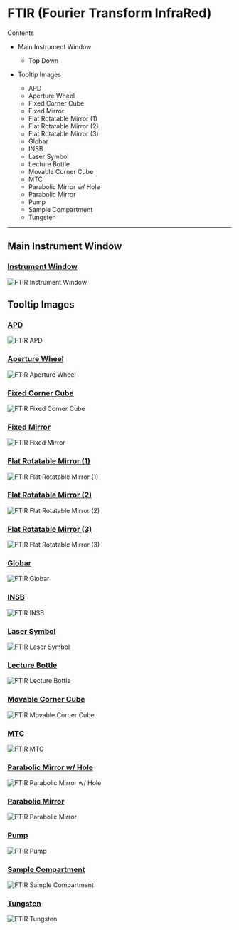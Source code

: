 # FTIR (Fourier Transform InfraRed)

Contents
* Main Instrument Window
  * Top Down

* Tooltip Images
  * APD
  * Aperture Wheel
  * Fixed Corner Cube
  * Fixed Mirror
  * Flat Rotatable Mirror (1)
  * Flat Rotatable Mirror (2)
  * Flat Rotatable Mirror (3)
  * Globar
  * INSB
  * Laser Symbol
  * Lecture Bottle
  * Movable Corner Cube
  * MTC
  * Parabolic Mirror w/ Hole
  * Parabolic Mirror
  * Pump
  * Sample Compartment
  * Tungsten

***

## Main Instrument Window

### [Instrument Window](https://github.com/RastonLab/Virtual-Instrument-Diagrams/blob/main/ftir/instrument-window.svg)
![FTIR Instrument Window](https://raw.githubusercontent.com/RastonLab/Virtual-Instrument-Diagrams/main/ftir/instrument-window.svg)

## Tooltip Images

### [APD](https://github.com/RastonLab/Virtual-Instrument-Diagrams/blob/main/ftir/tooltips/apd.svg)
![FTIR APD](https://raw.githubusercontent.com/RastonLab/Virtual-Instrument-Diagrams/main/ftir/tooltips/apd.svg)

### [Aperture Wheel](https://github.com/RastonLab/Virtual-Instrument-Diagrams/blob/main/ftir/tooltips/aperture-wheel.svg)
![FTIR Aperture Wheel](https://raw.githubusercontent.com/RastonLab/Virtual-Instrument-Diagrams/main/ftir/tooltips/aperture-wheel.svg)

### [Fixed Corner Cube](https://github.com/RastonLab/Virtual-Instrument-Diagrams/blob/main/ftir/tooltips/fixed-corner-cube.svg)
![FTIR Fixed Corner Cube](https://raw.githubusercontent.com/RastonLab/Virtual-Instrument-Diagrams/main/ftir/tooltips/fixed-corner-cube.svg)

### [Fixed Mirror](https://github.com/RastonLab/Virtual-Instrument-Diagrams/blob/main/ftir/tooltips/fixed-mirror.svg)
![FTIR Fixed Mirror](https://raw.githubusercontent.com/RastonLab/Virtual-Instrument-Diagrams/main/ftir/tooltips/fixed-mirror.svg)

### [Flat Rotatable Mirror (1)](https://github.com/RastonLab/Virtual-Instrument-Diagrams/blob/main/ftir/tooltips/flat-rotatable-mirror-1.svg)
![FTIR Flat Rotatable Mirror (1)](https://raw.githubusercontent.com/RastonLab/Virtual-Instrument-Diagrams/main/ftir/tooltips/flat-rotatable-mirror-1.svg)

### [Flat Rotatable Mirror (2)](https://github.com/RastonLab/Virtual-Instrument-Diagrams/blob/main/ftir/tooltips/flat-rotatable-mirror-2.svg)
![FTIR Flat Rotatable Mirror (2)](https://raw.githubusercontent.com/RastonLab/Virtual-Instrument-Diagrams/main/ftir/tooltips/flat-rotatable-mirror-2.svg)

### [Flat Rotatable Mirror (3)](https://github.com/RastonLab/Virtual-Instrument-Diagrams/blob/main/ftir/tooltips/flat-rotatable-mirror-3.svg)
![FTIR Flat Rotatable Mirror (3)](https://raw.githubusercontent.com/RastonLab/Virtual-Instrument-Diagrams/main/ftir/tooltips/flat-rotatable-mirror-3.svg)

### [Globar](https://github.com/RastonLab/Virtual-Instrument-Diagrams/blob/main/ftir/tooltips/globar.svg)
![FTIR Globar](https://raw.githubusercontent.com/RastonLab/Virtual-Instrument-Diagrams/main/ftir/tooltips/globar.svg)

### [INSB](https://github.com/RastonLab/Virtual-Instrument-Diagrams/blob/main/ftir/tooltips/insb.svg)
![FTIR INSB](https://raw.githubusercontent.com/RastonLab/Virtual-Instrument-Diagrams/main/ftir/tooltips/insb.svg)

### [Laser Symbol](https://github.com/RastonLab/Virtual-Instrument-Diagrams/blob/main/ftir/tooltips/laser.svg)
![FTIR Laser Symbol](https://raw.githubusercontent.com/RastonLab/Virtual-Instrument-Diagrams/main/ftir/tooltips/laser.svg)

### [Lecture Bottle](https://github.com/RastonLab/Virtual-Instrument-Diagrams/blob/main/ftir/tooltips/lecture.svg)
![FTIR Lecture Bottle](https://raw.githubusercontent.com/RastonLab/Virtual-Instrument-Diagrams/main/ftir/tooltips/lecture.svg)

### [Movable Corner Cube](https://github.com/RastonLab/Virtual-Instrument-Diagrams/blob/main/ftir/tooltips/movable-corner-cube.svg)
![FTIR Movable Corner Cube](https://raw.githubusercontent.com/RastonLab/Virtual-Instrument-Diagrams/main/ftir/tooltips/movable-corner-cube.svg)

### [MTC](https://github.com/RastonLab/Virtual-Instrument-Diagrams/blob/main/ftir/tooltips/mtc.svg)
![FTIR MTC](https://raw.githubusercontent.com/RastonLab/Virtual-Instrument-Diagrams/main/ftir/tooltips/mtc.svg)

### [Parabolic Mirror w/ Hole](https://github.com/RastonLab/Virtual-Instrument-Diagrams/blob/main/ftir/tooltips/parabolic-mirror-hole.svg)
![FTIR Parabolic Mirror w/ Hole](https://raw.githubusercontent.com/RastonLab/Virtual-Instrument-Diagrams/main/ftir/tooltips/parabolic-mirror-hole.svg)

### [Parabolic Mirror](https://github.com/RastonLab/Virtual-Instrument-Diagrams/blob/main/ftir/tooltips/parabolic-mirror.svg)
![FTIR Parabolic Mirror](https://raw.githubusercontent.com/RastonLab/Virtual-Instrument-Diagrams/main/ftir/tooltips/parabolic-mirror.svg)

### [Pump](https://github.com/RastonLab/Virtual-Instrument-Diagrams/blob/main/ftir/tooltips/pump.svg)
![FTIR Pump](https://raw.githubusercontent.com/RastonLab/Virtual-Instrument-Diagrams/main/ftir/tooltips/pump.svg)

### [Sample Compartment](https://github.com/RastonLab/Virtual-Instrument-Diagrams/blob/main/ftir/tooltips/sample-compartment.svg)
![FTIR Sample Compartment](https://raw.githubusercontent.com/RastonLab/Virtual-Instrument-Diagrams/main/ftir/tooltips/sample-compartment.svg)

### [Tungsten](https://github.com/RastonLab/Virtual-Instrument-Diagrams/blob/main/ftir/tooltips/tungsten.svg)
![FTIR Tungsten](https://raw.githubusercontent.com/RastonLab/Virtual-Instrument-Diagrams/main/ftir/tooltips/tungsten.svg)
